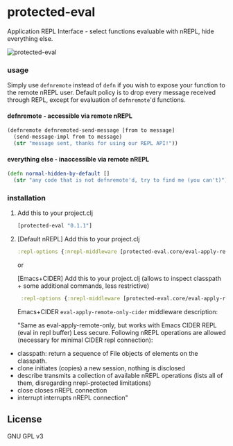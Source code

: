 # protected-eval

Application REPL Interface - select functions evaluable with nREPL, hide everything else.

![protected-eval](https://github.com/stacksideflow/protected-eval/raw/master/sample.gif)

### usage

Simply use `defnremote` instead of `defn` if you wish to expose your function to the remote nREPL user. Default policy is to drop every message received through REPL, except for evaluation of `defnremote`'d functions.


#### defnremote - accessible via remote nREPL
```clojure
(defnremote defnremoted-send-message [from to message]
  (send-message-impl from to message)
  (str "message sent, thanks for using our REPL API!"))
```
#### everything else - inaccessible via remote nREPL
```clojure
(defn normal-hidden-by-default []
  (str "any code that is not defnremote'd, try to find me (you can't)"))
```

### installation
1. Add this to your project.clj

    ```clojure
    [protected-eval "0.1.1"]
    ```
2. [Default nREPL] Add this to your project.clj
    ```clojure
    :repl-options {:nrepl-middleware [protected-eval.core/eval-apply-remote-only]}
    ```
    or

     [Emacs+CIDER] Add this to your project.clj (allows to inspect classpath + some additional commands, less restrictive)
   ```clojure
    :repl-options {:nrepl-middleware [protected-eval.core/eval-apply-remote-only-cider]}
    ```
    Emacs+CIDER `eval-apply-remote-only-cider` middleware description:

     "Same as eval-apply-remote-only, but works with
    Emacs CIDER REPL (eval in repl buffer)
     Less secure. Following nREPL operations are allowed
     (necessary for minimal CIDER repl connection):
  - classpath:
  return a sequence of File objects of elements on the classpath.
  - clone
  initiates (copies) a new session, nothing is disclosed
  - describe
  transmits a collection of available nREPL operations
  (lists all of them, disregarding nrepl-protected limitations)
  - close
  closes nREPL connection
  - interrupt
  interrupts nREPL connection"

## License

GNU GPL v3
